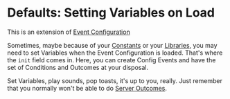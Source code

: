 Defaults&#58; Setting Variables on Load
=======================================

This is an extension of [Event Configuration](../../intermediate/configspecifics/)

Sometimes, maybe because of your [Constants](../../intermediate/constants/) or your [Libraries](../libraries/), you may need to set Variables when the Event Configuration is loaded. That's where the `init` field comes in. Here, you can create Config Events and have the set of Conditions and Outcomes at your disposal.

Set Variables, play sounds, pop toasts, it's up to you, really. Just remember that you normally won't be able to do [Server Outcomes](../../gettingstarted/ccionservers/).
